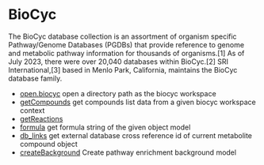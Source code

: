﻿# BioCyc

The BioCyc database collection is an assortment of organism specific Pathway/Genome Databases (PGDBs) that provide reference to genome and metabolic pathway information for thousands of organisms.[1] As of July 2023, there were over 20,040 databases within BioCyc.[2] SRI International,[3] based in Menlo Park, California, maintains the BioCyc database family.

+ [open.biocyc](BioCyc/open.biocyc.1) open a directory path as the biocyc workspace
+ [getCompounds](BioCyc/getCompounds.1) get compounds list data from a given biocyc workspace context
+ [getReactions](BioCyc/getReactions.1) 
+ [formula](BioCyc/formula.1) get formula string of the given object model
+ [db_links](BioCyc/db_links.1) get external database cross reference id of current metabolite compound object
+ [createBackground](BioCyc/createBackground.1) Create pathway enrichment background model
